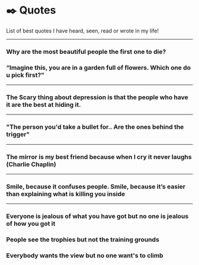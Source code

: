 # ✒️ Quotes
List of best quotes I have heard, seen, read or wrote in my life!

---
### Why are the most beautiful people the first one to die?
### “Imagine this, you are in a garden full of flowers. Which one do u pick first?”
---
### The Scary thing about depression is that the people who have it are the best at hiding it.
---
### "The person you'd take a bullet for.. Are the ones behind the trigger"
---
### The mirror is my best friend because when I cry it never laughs (Charlie Chaplin)
---
### Smile, because it confuses people. Smile, because it’s easier than explaining what is killing you inside
---
### Everyone is jealous of what you have got but no one is jealous of how you got it 

### People see the trophies but not the training grounds 

### Everybody wants the view but no one want's to climb 
